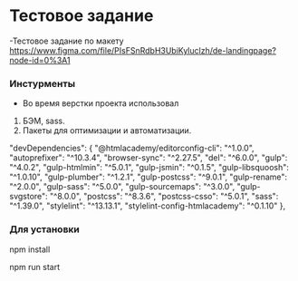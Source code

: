 # Тестовое задание

-Тестовое задание по макету https://www.figma.com/file/PIsFSnRdbH3UbiKyluclzh/de-landingpage?node-id=0%3A1

### Инстурменты

- Во время верстки проекта использовал
1. БЭМ, sass. 
2. Пакеты для оптимизации и автоматизации.

  "devDependencies": {
    "@htmlacademy/editorconfig-cli": "^1.0.0",
    "autoprefixer": "^10.3.4",
    "browser-sync": "^2.27.5",
    "del": "^6.0.0",
    "gulp": "^4.0.2",
    "gulp-htmlmin": "^5.0.1",
    "gulp-jsmin": "^0.1.5",
    "gulp-libsquoosh": "^1.0.10",
    "gulp-plumber": "^1.2.1",
    "gulp-postcss": "^9.0.1",
    "gulp-rename": "^2.0.0",
    "gulp-sass": "^5.0.0",
    "gulp-sourcemaps": "^3.0.0",
    "gulp-svgstore": "^8.0.0",
    "postcss": "^8.3.6",
    "postcss-csso": "^5.0.1",
    "sass": "^1.39.0",
    "stylelint": "^13.13.1",
    "stylelint-config-htmlacademy": "^0.1.10"
  },
  
### Для установки
  
npm install

npm run start
